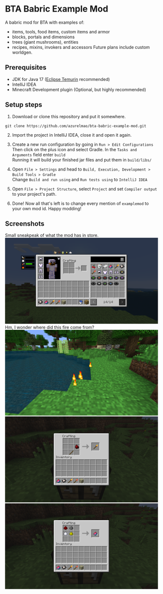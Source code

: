 # BTA Babric Example Mod

A babric mod for BTA with examples of: 
- items, tools, food items, custom items and armor
- blocks, portals and dimensions
- trees (giant mushrooms), entities
- recipes, mixins, invokers and accessors
Future plans include custom worldgen.

## Prerequisites
- JDK for Java 17 ([Eclipse Temurin](https://adoptium.net/temurin/releases/) recommended)
- IntelliJ IDEA
- Minecraft Development plugin (Optional, but highly recommended)

## Setup steps

1. Download or clone this repository and put it somewhere.
```
git clone https://github.com/azurelmao/bta-babric-example-mod.git
```

2. Import the project in IntelliJ IDEA, close it and open it again.


3. Create a new run configuration by going in `Run > Edit Configurations`  
   Then click on the plus icon and select Gradle. In the `Tasks and Arguments` field enter `build`  
   Running it will build your finished jar files and put them in `build/libs/`


4. Open `File > Settings` and head to `Build, Execution, Development > Build Tools > Gradle`  
   Change `Build and run using` and `Run tests using` to `IntelliJ IDEA`


5. Open `File > Project Structure`, select `Project` and set `Compiler output` to your project's path.


6. Done! Now all that's left is to change every mention of `examplemod` to your own mod id. Happy modding!

## Screenshots
Small sneakpeak of what the mod has in store.
![sneakpeak](github/sneakpeak.png)
Hm, I wonder where did this fire come from?
![fire](github/fire.png)
![recipe1](github/recipe1.png)
![recipe2](github/recipe2.png)
